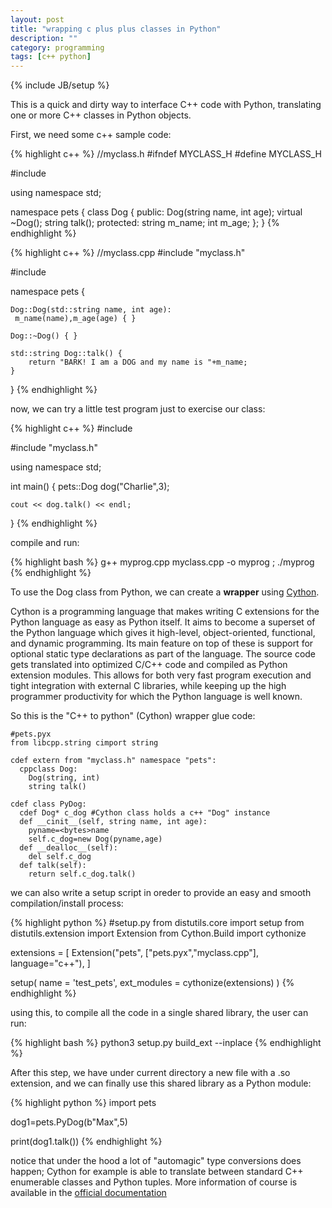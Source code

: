 ```yaml
---
layout: post
title: "wrapping c plus plus classes in Python"
description: ""
category: programming
tags: [c++ python]
---
```

{% include JB/setup %}

This is a quick and dirty way to interface C++ code with Python, translating one or more C++ classes in Python objects.

First, we need some c++ sample code:

{% highlight c++ %}
//myclass.h
#ifndef MYCLASS_H
#define MYCLASS_H

#include <string>

using namespace std;

namespace pets {
    class Dog {
    public:
        Dog(string name, int age);
        virtual ~Dog();
        string talk();
    protected:
        string m_name;
        int m_age;
    };
}
{% endhighlight %}

{% highlight c++ %}
//myclass.cpp
#include "myclass.h"

#include <string>

namespace pets {

    Dog::Dog(std::string name, int age): 
     m_name(name),m_age(age) { }

    Dog::~Dog() { }

    std::string Dog::talk() {
        return "BARK! I am a DOG and my name is "+m_name;
    }
}
{% endhighlight %}

now, we can try a little test program just to exercise our class:

{% highlight c++ %}
#include <iostream>

#include "myclass.h"

using namespace std;

int main()
{
	pets::Dog dog("Charlie",3);
	
	cout << dog.talk() << endl;
}
{% endhighlight %}

compile and run:

{% highlight bash %}
g++ myprog.cpp myclass.cpp -o myprog  ; ./myprog
{% endhighlight %}

To use the Dog class from Python, we can create a **wrapper** using [Cython](http://cython.org/). 

Cython is a programming language that makes writing C extensions for the Python language as easy as Python itself. It aims to become a superset of the Python language which gives it high-level, object-oriented, functional, and dynamic programming. Its main feature on top of these is support for optional static type declarations as part of the language. The source code gets translated into optimized C/C++ code and compiled as Python extension modules. This allows for both very fast program execution and tight integration with external C libraries, while keeping up the high programmer productivity for which the Python language is well known.

So this is the "C++ to python" (Cython) wrapper glue code:


```
#pets.pyx
from libcpp.string cimport string

cdef extern from "myclass.h" namespace "pets":
  cppclass Dog:
    Dog(string, int)
    string talk()

cdef class PyDog:
  cdef Dog* c_dog #Cython class holds a c++ "Dog" instance
  def __cinit__(self, string name, int age):
    pyname=<bytes>name
    self.c_dog=new Dog(pyname,age)
  def __dealloc__(self):
    del self.c_dog
  def talk(self):
    return self.c_dog.talk()

```

we can also write a setup script in oreder to provide an easy and smooth compilation/install process:

{% highlight python %}
#setup.py
from distutils.core import setup
from distutils.extension import Extension
from Cython.Build import cythonize

extensions = [
    Extension("pets", ["pets.pyx","myclass.cpp"], language="c++"),
]

setup(
  name = 'test_pets',
  ext_modules = cythonize(extensions)
)
{% endhighlight %}

using this, to compile all the code in a single shared library, the user can run:

{% highlight bash %}
python3 setup.py build_ext --inplace
{% endhighlight %}

After this step, we have under current directory a new file with a .so extension, and we can finally use this shared library as a Python module:

{% highlight python %}
import pets

dog1=pets.PyDog(b"Max",5)

print(dog1.talk())
{% endhighlight %}

notice that under the hood a lot of "automagic" type conversions does happen; Cython for example is able to translate between standard C++ enumerable classes and Python tuples. More information of course is available in the [official documentation](http://cython.readthedocs.io/en/latest/index.html)
